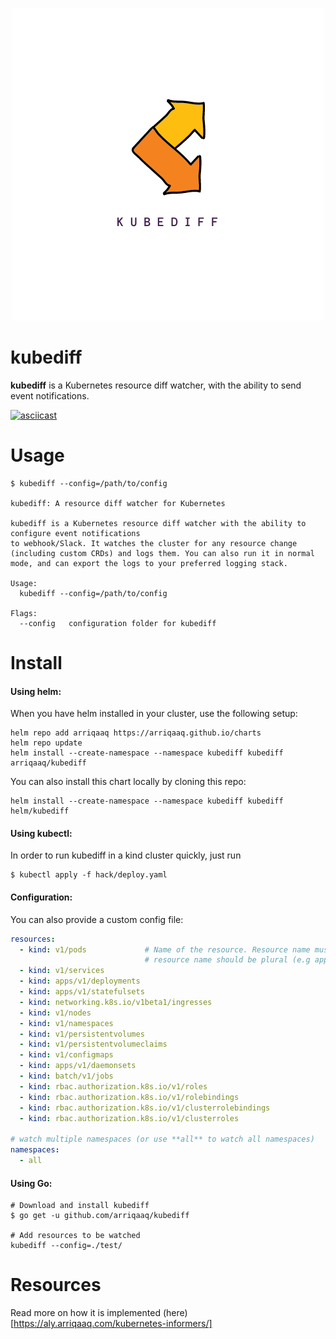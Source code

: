 

<p align="center">
  <img src="kubediff.png">
</p>

# kubediff

**kubediff** is a Kubernetes resource diff watcher, with the ability to send event notifications.

[![asciicast](https://asciinema.org/a/6Hi2rnrJFjrfdG8SpNE7wy9m7.png)](https://asciinema.org/a/6Hi2rnrJFjrfdG8SpNE7wy9m7)

# Usage
```
$ kubediff --config=/path/to/config

kubediff: A resource diff watcher for Kubernetes

kubediff is a Kubernetes resource diff watcher with the ability to configure event notifications
to webhook/Slack. It watches the cluster for any resource change (including custom CRDs) and logs them. You can also run it in normal mode, and can export the logs to your preferred logging stack.

Usage:
  kubediff --config=/path/to/config

Flags:
  --config   configuration folder for kubediff

```

# Install

#### Using helm:

When you have helm installed in your cluster, use the following setup:

```console
helm repo add arriqaaq https://arriqaaq.github.io/charts
helm repo update
helm install --create-namespace --namespace kubediff kubediff arriqaaq/kubediff
```

You can also install this chart locally by cloning this repo:

```console
helm install --create-namespace --namespace kubediff kubediff helm/kubediff
```


#### Using kubectl:

In order to run kubediff in a kind cluster quickly, just run

```console
$ kubectl apply -f hack/deploy.yaml
```


#### Configuration:
You can also provide a custom config file:

```yaml
resources:
  - kind: v1/pods             # Name of the resource. Resource name must be in group/version/resource (G/V/R) format
                              # resource name should be plural (e.g apps/v1/deployments, v1/pods)
  - kind: v1/services
  - kind: apps/v1/deployments
  - kind: apps/v1/statefulsets
  - kind: networking.k8s.io/v1beta1/ingresses
  - kind: v1/nodes
  - kind: v1/namespaces
  - kind: v1/persistentvolumes
  - kind: v1/persistentvolumeclaims
  - kind: v1/configmaps
  - kind: apps/v1/daemonsets
  - kind: batch/v1/jobs
  - kind: rbac.authorization.k8s.io/v1/roles
  - kind: rbac.authorization.k8s.io/v1/rolebindings
  - kind: rbac.authorization.k8s.io/v1/clusterrolebindings
  - kind: rbac.authorization.k8s.io/v1/clusterroles

# watch multiple namespaces (or use **all** to watch all namespaces) 
namespaces:
  - all
```


#### Using Go:

```console
# Download and install kubediff
$ go get -u github.com/arriqaaq/kubediff

# Add resources to be watched
kubediff --config=./test/

```

# Resources

Read more on how it is implemented (here)[https://aly.arriqaaq.com/kubernetes-informers/]
